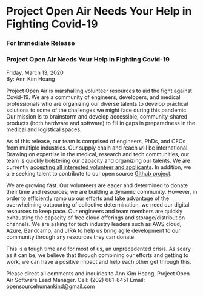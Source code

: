 # Project Open Air Needs Your Help in Fighting Covid-19  

### For Immediate Release   
### Project Open Air Needs Your Help in Fighting Covid-19  

Friday, March 13, 2020  
By: Ann Kim Hoang

Project Open Air is marshalling volunteer resources to aid the fight against Covid-19.  We are a community of engineers, developers, and medical professionals who are organizing our diverse talents to develop practical solutions to some of the challenges we might face during this pandemic. Our mission is to brainstorm and develop accessible, community-shared products (both hardware and software) to fill in gaps in preparedness in the medical and logistical spaces.    

As of this release, our team is comprised of engineers, PhDs, and CEOs from multiple industries. Our supply chain and reach will be international. Drawing on expertise in the medical, research and tech communities, our team is quickly bolstering our capacity and organizing our talents. We are currently [accepting all interested volunteer and applicants](https://www.projectopenair.org/). In addition, we are seeking talent to contribute to our open source [Github project](https://github.com/Pandemic-Engineers/).   

We are growing fast. Our volunteers are eager and determined to donate their time and resources; we are building a dynamic community. However, in order to efficiently ramp up our efforts and take advantage of the overwhelming outpouring of collective determination, we need our digital resources to keep pace. Our engineers and team members are quickly exhausting the capacity of free cloud offerings and storage/distribution channels. We are asking for tech industry leaders such as AWS cloud, Azure, Bandcamp, and JIRA to help us bring agile development to our community through any resources they can donate.  

This is a tough time and for most of us, an unprecedented crisis. As scary as it can be, we believe that through combining our efforts and getting to work, we can have a positive impact and help each other get through this. 

Please direct all comments and inquiries to Ann Kim Hoang, Project Open Air Software Lead Manager. 
Cell: ‪(202) 681-8451‬
Email: opensourcehumankind@gmail.com
###
